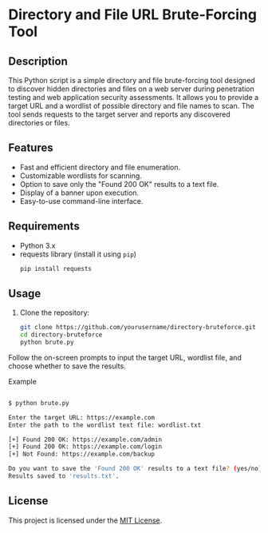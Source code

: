 # Directory and File URL Brute-Forcing Tool


## Description

This Python script is a simple directory and file brute-forcing tool designed to discover hidden directories and files on a web server during penetration testing and web application security assessments. It allows you to provide a target URL and a wordlist of possible directory and file names to scan. The tool sends requests to the target server and reports any discovered directories or files.

## Features

- Fast and efficient directory and file enumeration.
- Customizable wordlists for scanning.
- Option to save only the "Found 200 OK" results to a text file.
- Display of a banner upon execution.
- Easy-to-use command-line interface.

## Requirements

- Python 3.x
- requests library (install it using `pip`)
     ```bash
  pip install requests

## Usage

1. Clone the repository:

   ```bash
   git clone https://github.com/yourusername/directory-bruteforce.git
   cd directory-bruteforce
   python brute.py   
   

Follow the on-screen prompts to input the target URL, wordlist file, and choose whether to save the results.

Example
   ```bash

$ python brute.py

Enter the target URL: https://example.com
Enter the path to the wordlist text file: wordlist.txt

[+] Found 200 OK: https://example.com/admin
[+] Found 200 OK: https://example.com/login
[+] Not Found: https://example.com/backup

Do you want to save the 'Found 200 OK' results to a text file? (yes/no): yes
Results saved to 'results.txt'.

```
## License

This project is licensed under the [MIT License](LICENSE).
